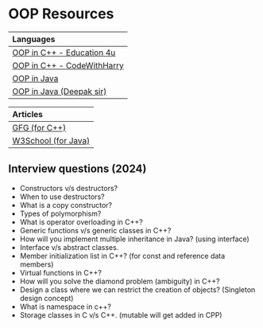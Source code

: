 # **OOP Resources**

| Languages |  
| :-------- |  
| [OOP in C++ - Education 4u](https://www.youtube.com/watch?v=AGrcyWV7hL8&list=PLrjkTql3jnm-Voi7giH4JITCi6cuZSN42)|
| [OOP in C++ - CodeWithHarry](https://youtube.com/playlist?list=PLISTUNloqsz0z9JJJke7g7PxRLvy6How9&si=ufrgDIr476OUa6be) |
| [OOP in Java](https://www.youtube.com/playlist?list=PLqleLpAMfxGCbdaJ6SoExDfHrTfRDeWeG)|
|[OOP in Java (Deepak sir)](https://youtube.com/playlist?list=PLlhM4lkb2sEhfuXL-2BDrJ67WkUdQ2v9b&si=uXv1MJWa8z2l3Hbf)|  

| Articles |
| :----- |
| [GFG (for C++)](https://www.geeksforgeeks.org/object-oriented-programming-in-cpp/) |
| [W3School (for Java)](https://www.w3schools.com/java/java_oop.asp)|

## **Interview questions (2024)**

<ul>
    <li>Constructors v/s destructors?</li>
    <li>When to use destructors?</li>
    <li>What is a copy constructor?</li>
    <li>Types of polymorphism?</li>
    <li>What is operator overloading in C++?</li>
    <li>Generic functions v/s generic classes in C++?</li>
    <li>How will you implement multiple inheritance in Java? (using interface)</li>
    <li>Interface v/s abstract classes.</li>
    <li>Member initialization list in C++? (for const and reference data members)</li>
    <li>Virtual functions in C++?</li>
    <li>How will you solve the diamond problem (ambiguity) in C++?</li>
    <li>Design a class where we can restrict the creation of objects? (Singleton design concept)</li>
    <li>What is namespace in c++?</li>
    <li>Storage classes in C v/s C++. (mutable will get added in CPP)</li>
</ul>

